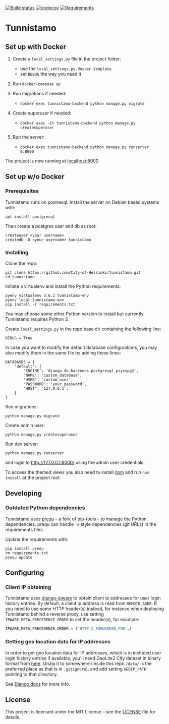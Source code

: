 [![Build status](https://travis-ci.org/City-of-Helsinki/tunnistamo.svg?branch=master)](https://travis-ci.org/City-of-Helsinki/tunnistamo)
[![codecov](https://codecov.io/gh/City-of-Helsinki/tunnistamo/branch/master/graph/badge.svg)](https://codecov.io/gh/City-of-Helsinki/tunnistamo)
[![Requirements](https://requires.io/github/City-of-Helsinki/tunnistamo/requirements.svg?branch=master)](https://requires.io/github/City-of-Helsinki/tunnistamo/requirements/?branch=master)

# Tunnistamo

## Set up with Docker

1. Create a `local_settings.py` file in the project folder:
   * use the `local_settings.py.docker.template`
   * set `DEBUG` the way you need it

2. Run `docker-compose up`

3. Run migrations if needed:
   * `docker exec tunnistamo-backend python manage.py migrate`

4. Create superuser if needed:
   * `docker exec -it tunnistamo-backend python manage.py createsuperuser`
   
5. Run the server:
   * `docker exec tunnistamo-backend python manage.py runserver 0:8000`
   
The project is now running at [localhost:8000](http://localhost:8000)

## Set up w/o Docker

### Prerequisites

Tunnistamo runs on postresql. Install the server on Debian based systems with:
```
apt install postgresql
```

Then create a postgres user and db as root:
```
createuser <your username>
createdb -O <your username> tunnistamo
```


### Installing
Clone the repo:
```
git clone https://github.com/City-of-Helsinki/tunnistamo.git
cd tunnistamo
```

Initiate a virtualenv and install the Python requirements:
```
pyenv virtualenv 3.6.2 tunnistamo-env
pyenv local tunnistamo-env
pip install -r requirements.txt
```

You may choose some other Python version to install but currently Tunnistamo
requires Python 3.

Create `local_settings.py` in the repo base dir containing the following line:
```
DEBUG = True
```

In case you want to modify the default database configurations, you may also
modify them in the same file by adding these lines:
```
DATABASES = {
    'default': {
        'ENGINE': 'django.db.backends.postgresql_psycopg2',
        'NAME': 'custom_database',
        'USER': 'custom_user',
        'PASSWORD': 'your_password',
        'HOST': '127.0.0.1',
    }
}
```

Run migrations:
```
python manage.py migrate
```

Create admin user:
```
python manage.py createsuperuser
```

Run dev server:
```
python manage.py runserver
```
and login to http://127.0.0.1:8000/ using the admin user credentials.

To access the themed views you also need to install
[npm](https://docs.npmjs.com/getting-started/installing-node) and run
`npm install` at the project root.

## Developing

### Outdated Python dependencies
Tunnistamo uses [prequ](https://github.com/suutari/prequ) – a fork of pip-tools –
to manage the Python dependencies.
prequ can handle `-e` style dependencies (git URLs) in the requirements files.

Update the requirements with:
```
pip install prequ
rm requirements.txt
prequ update
```

## Configuring

### Client IP obtaining

Tunnistamo uses [django-ipware](https://github.com/un33k/django-ipware) to obtain
client ip addresses for user login history entries. By default, a client ip address
is read from `REMOTE_ADDR`. If you need to use some HTTP header(s) instead,
for instance when deploying Tunnistamo behind a reverse proxy, use setting
`IPWARE_META_PRECEDENCE_ORDER` to set the header(s), for example:
```python
IPWARE_META_PRECEDENCE_ORDER = ('HTTP_X_FORWARDED_FOR',)
```

### Getting geo location data for IP addresses

In order to get geo location data for IP addresses, which is in included user login 
history entries if available, you'll need GeoLite2 City dataset in binary format
from [here](http://geolite.maxmind.com/download/geoip/database/GeoLite2-City-CSV.zip).
Unzip it to somewhere (inside this repo `/data/` is the preferred place as that
is in `.gitignore`), and add setting `GEOIP_PATH` pointing to that directory.

See [Django docs](https://docs.djangoproject.com/en/1.11/ref/contrib/gis/geoip2/)
for more info.

 ## License
This project is licensed under the MIT License – see the [LICENSE](LICENSE) file for details.

